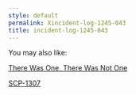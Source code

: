 ```yaml
---
style: default
permalink: Xincident-log-1245-043
title: incident-log-1245-043
---
```

You may also like:

[There Was One, There Was Not One](http://scp-wiki.net/there-was-one-there-was-not-one)

[SCP-1307](http://scp-wiki.net/scp-1307)
